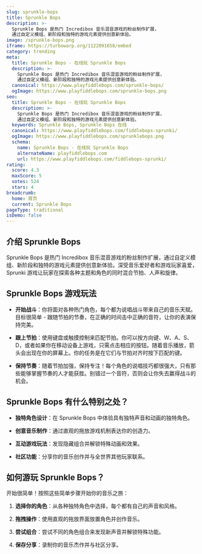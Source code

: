 ```yaml
---
slug: sprunkle-bops
title: Sprunkle Bops
description: >-
  Sprunkle Bops 是热门 Incredibox 音乐混音游戏的粉丝制作扩展，
  通过自定义模组、新阶段和独特的游戏元素提供创意新体验。
image: /sprunkle-bops.png
iframe: https://turbowarp.org/1122091658/embed
category: trending
meta:
  title: Sprunkle Bops - 在线玩 Sprunkle Bops
  description: >-
    Sprunkle Bops 是热门 Incredibox 音乐混音游戏的粉丝制作扩展，
    通过自定义模组、新阶段和独特的游戏元素提供创意新体验。
  canonical: https://www.playfiddlebops.com/sprunkle-bops/
  ogImage: https://www.playfiddlebops.com/sprunkle-bops.png
seo:
  title: Sprunkle Bops - 在线玩 Sprunkle Bops
  description: >-
    Sprunkle Bops 是热门 Incredibox 音乐混音游戏的粉丝制作扩展，
    通过自定义模组、新阶段和独特的游戏元素提供创意新体验。
  keywords: Sprunkle Bops, Sprunkle Bops 在线
  canonical: https://www.playfiddlebops.com/fiddlebops-sprunki/
  ogImage: https://www.playfiddlebops.com/sprunklebops.png
  schema:
    name: Sprunkle Bops - 在线玩 Sprunkle Bops
    alternateName: playfiddlebops.com
    url: https://www.playfiddlebops.com/fiddlebops-sprunki/
rating:
  score: 4.3
  maxScore: 5
  votes: 524
  stars: 4
breadcrumb:
  home: 首页
  current: Sprunkle Bops
pageType: traditional
isDemo: false
---
```


## 介绍 Sprunkle Bops

Sprunkle Bops 是热门 Incredibox 音乐混音游戏的粉丝制作扩展，通过自定义模组、新阶段和独特的游戏元素提供创意新体验。深受音乐爱好者和游戏玩家喜爱，Sprunki 游戏让玩家在探索各种主题和角色的同时混合节拍、人声和旋律。

## Sprunkle Bops 游戏玩法

- **开始战斗**：你将面对各种热门角色，每个都为说唱战斗带来自己的音乐天赋。目标很简单 - 跟随节拍的节奏，在正确的时间击中正确的音符，让你的表演保持完美。

- **跟上节拍**：使用键盘或触摸控制来匹配节拍。你可以按方向键、W、A、S、D，或者如果你在移动设备上游戏，只需点击相应的按钮。随着音乐播放，箭头会出现在你的屏幕上。你的任务是在它们与节拍对齐时按下匹配的键。

- **保持节奏**：随着节拍加强，保持专注！每个角色的说唱技巧都很强大，只有那些能够掌握节奏的人才能获胜。别错过一个音符，否则会让你失去赢得战斗的机会。

## Sprunkle Bops 有什么特别之处？

- **独特角色设计**：在 Sprunkle Bops 中体验具有独特声音和动画的独特角色。

- **创意音乐制作**：通过直观的拖放游戏机制表达你的创造力。

- **互动游戏玩法**：发现隐藏组合并解锁特殊动画和效果。

- **社区功能**：分享你的音乐创作并与全世界其他玩家联系。

## 如何游玩 Sprunkle Bops？

开始很简单！按照这些简单步骤开始你的音乐之旅：

1. **选择你的角色**：从各种独特角色中选择，每个都有自己的声音和风格。

1. **拖拽操作**：使用直观的拖放界面放置角色并创作音乐。

1. **尝试组合**：尝试不同的角色组合来发现新声音并解锁特殊功能。

1. **保存分享**：录制你的音乐杰作并与社区分享。